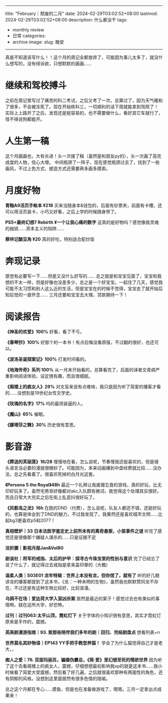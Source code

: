 
---
title: "February｜颓废的二月"
date: 2024-02-29T03:02:52+08:00
lastmod: 2024-02-29T03:02:52+08:00
description: 什么都没干
tags:
- monthly review 
- 日常
categories:
- archive
image: 
slug: 晚安
---
真是不知道该写什么！！这个月的周记全都放弃了，可能因为事儿太多了，就没什么想写的，没有倾诉欲，只想默默的画画……
# 继续和驾校搏斗
之前在周记里写过了痛苦的科二考试，之后又考了一次，总算过了，因为天气暖和了很多，不会被冻死了。现在开始练科三，一切顺利的话下周就能拿到驾照了！
实际上上路开了之后，发现还是挺容易的，也不需要做什么，看好其它车就行了，怪不得说狗都能开。
# 人生第一稿
这个月画画也，大有长进！头一次接了稿（虽然是和朋友py的），头一次画了高完成度的人物，信心大增。
中间瓶颈了一阵子，现在感觉瓶颈过去了，找到了一些画风，不过上色方式、塑造方式还需要再多画多摸索。
# 月度好物

**青釉A9活页手帐本 ¥218** 买来当随身本&钱包的，后面有钞票夹，前面有卡槽，还可以用活页装卡，小巧又好看，之后上学的时候随身带了。

**PS5+最终幻想7 Rebirth ¥一个让我心痛的数字** 这真的是好物吗？感觉像我灵魂的枷锁……资本主义的陷阱……

**蔡林记酸豆角 ¥20** 真的好吃，特别适合配炒饭

# 奔现记录
感觉有必要写一下……但是又没什么好写的……
总之就是和宝宝见面了，宝宝和我想的不太一样，但是好像也没差多少，总之是一个好宝宝。一起住了几天，感觉我可能不太习惯和别人这么近的生活，但是宝宝在的时候不觉得，宝宝走了就开始后知后觉的一直怀念……
三月还要和宝宝去大理，贷款期待一下！
# 阅读报告

**《神圣的欢爱》100%**
好看，看了不亏。

**《春琴抄》100%**
好那个的一本书！有点后悔没看原版，不过翻的很好，也还可以。

**《波洛圣诞探案记》100%**
打发时间看的。

**《地海传奇》系列 100%**
从一月末开始看的，总算看完了，后面的译者文青病严重影响阅读体验，设定很有趣，而且很细腻。

**《阁楼上的疯女人》29%**
对文盲来说有点难啃，我只是因为听了简爱的播客才看的……没想到是19世纪女性文学史。

**《玫瑰的名字》17%**
吗的最烦装逼的人。

**《魔山》65%**
催眠。

**《娜塔莎之舞》30%**
历史很有意思。

# 影音游

**《葬送的芙丽莲》16/28**
慢慢地在看，怎么说呢，节奏慢我还挺喜欢的，但是镜头语言没必要的漫就很微妙了。可能因为，本来动画播到中盘经费就比较……没办法，总之先看着了。很喜欢死掉的白月光这套。

**《Persona 5 the Royal》48h**
最近一个礼拜让我废寝忘食的游戏，真的好玩，比无印好玩多了。虽然宅男哥好像都对akc入队颇有微词，我觉得这个处理其实很好。而且日常大大充实之后在街上乱逛抖很好玩了。

**《风骸岛之龙》16h**
在跑的DND（付费），怎么说呢，队友人都还不错，还挺好玩的，也算是体会到了DND的魅力，不过我发现了，我果然还是喜欢城市文明……比起bg3更喜欢p5和2077！

**真相壁炉｜33 日本法医学鉴定史上前所未有的离奇悬案，小笛事件之谜**
听完了感觉还是很像那个嫌疑人谋杀的……只是证据不足

**没折腰｜影视月报Jan&Vol80**

**剧谈社｜将军的戒指、太后的护甲：探寻古今珠宝里的性别与意识**
完了已经忘了说了什么了，就记得过去戒指是拿来盖印章的（大概）

**温柔人类｜S03E01 龙年特辑：世界上本没有龙，但你信了，就有了**
听的好几期讲龙的播客都提到了这本书，《龙：一种未明的生物》，虽然我也默默赞同龙不存在，不过还是有这种生物比较好，比较浪漫。

**乌鸦不在场｜爱达荷大学入室凶杀案**
居然是最近的案子！感觉过去也有类似的事情啊，就在这所大学，好恐怖。

**过刊｜过刊063:太平山顶，霓虹灯下**
关于字体的小知识很有意思，其实才霓虹灯原来是手作的，震撼。

**英美剧漫游指南｜93. 致那些陪伴我们多年的剧｜回归、完结剧盘点**
想看列表+n

**世界莫名其妙物语｜EP143 YY手把手教您养猫！**
学会了为什么猫觉得自己才是老大，，

**痴人之爱｜76. 双面玛丽苏，骗婚伪霸总，《简·爱》里幻想至死的情欲世界**
因为听了这个去看阁楼上的疯女人，震撼，仔细想想最初影响我xp的就是这本书……我小时候看了简爱大受震撼，然后看了好几遍，之后就很喜欢那种有两面性的角色，还有阴郁的风格，没想到这里面居然有很多色情的隐喻。

总之这个月都在专心……摸鱼，但是也在准备做游戏了，嗯嗯。三月一定拿出点成果来！


